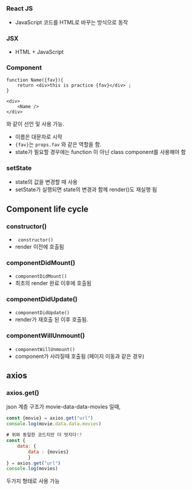 ### React JS

- JavaScript 코드를 HTML로 바꾸는 방식으로 동작



### JSX

- HTML + JavaScript

### Component

``` 
function Name({fav}){
	return <div>this is practice {fav}</div> ; 
}

<div>
	<Name />
</div>
```

와 같이 선언 및 사용 가능.

- 이름은 대문자로 시작
- ```{fav}```는 ```props.fav``` 와 같은 역할을 함. 
- state가 필요할 경우에는 function 이 아닌 class component를 사용해야 함



### setState

- state의 값을 변경할 때 사용
- setState가 실행되면 state의 변경과 함께 render()도 재실행 됨



## Component life cycle

### constructor()

- ``` constructor()```
-  render 이전에 호출됨

### componentDidMount()

- ```componentDidMount()```
- 최초의 render 완료 이후에 호출됨

### componentDidUpdate()

- ```componentDidUpdate()```
- render가 재호출 된 이후 호출됨.

### componentWillUnmount()

- ```componentWillUnmount()```
- component가 사라질때 호출됨 (페이지 이동과 같은 경우)



## axios

### axios.get()

json 계층 구조가 movie-data-data-movies 일때,

``` javascript
const {movie} = axios.get("url")
console.log(movie.data.data.movies)

# 위와 동일한 코드지만 더 멋지다!?
const {
	data: {
		data : {movies}
        }
} = axios.get("url")
console.log(movies)
```

두가지 형태로 사용 가능